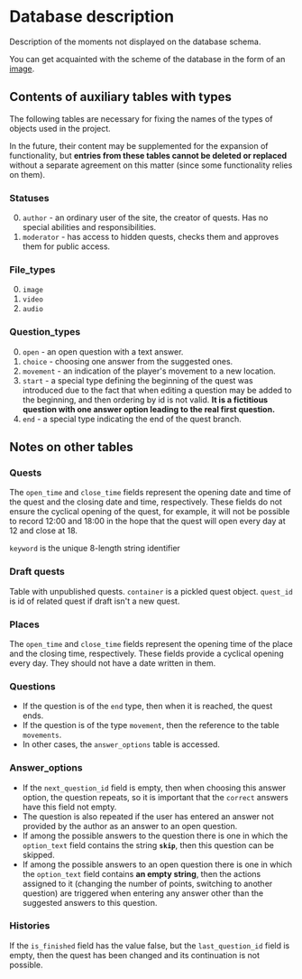 # Database description
Description of the moments not displayed on the database schema.

You can get acquainted with the scheme of the database in the form of an [image](https://github.com/Quest-maker-team/quest-maker/blob/main/docs/image/db.png).

## Contents of auxiliary tables with types
The following tables are necessary for fixing the names of the types of objects used in the project.

In the future, their content may be supplemented for the expansion of functionality, but <b>entries from these tables cannot be deleted or replaced</b> without a separate agreement on this matter (since some functionality relies on them).

### Statuses
0. `author` - an ordinary user of the site, the creator of quests. Has no special abilities and responsibilities.
1. `moderator` - has access to hidden quests, checks them and approves them for public access.

### File_types
0. `image`
1. `video`
2. `audio`

### Question_types
0. `open` - an open question with a text answer.
1. `choice` - choosing one answer from the suggested ones.
2. `movement` - an indication of the player's movement to a new location.
3. `start` - a special type defining the beginning of the quest was introduced due to the fact that when editing a question may be added to the beginning, and then ordering by id is not valid. <b>It is a fictitious question with one answer option leading to the real first question.</b>
4. `end` - a special type indicating the end of the quest branch.

## Notes on other tables

### Quests
The `open_time` and `close_time` fields represent the opening date and time of the quest and the closing date and time, respectively. These fields do not ensure the cyclical opening of the quest, for example, it will not be possible to record 12:00 and 18:00 in the hope that the quest will open every day at 12 and close at 18.

`keyword` is the unique 8-length string identifier     

### Draft quests
Table with unpublished quests. 
`container` is a pickled quest object. `quest_id` is id of related quest if draft isn't a new quest. 

### Places
The `open_time` and `close_time` fields represent the opening time of the place and the closing time, respectively. These fields provide a cyclical opening every day. They should not have a date written in them.

### Questions
+ If the question is of the `end` type, then when it is reached, the quest ends.
+ If the question is of the type `movement`, then the reference to the table `movements`.
+ In other cases, the `answer_options` table is accessed.

### Answer_options
+ If the `next_question_id` field is empty, then when choosing this answer option, the question repeats, so it is important that the `correct` answers have this field not empty.
+ The question is also repeated if the user has entered an answer not provided by the author as an answer to an open question.
+ If among the possible answers to the question there is one in which the `option_text` field contains the string <b>`skip`</b>, then this question can be skipped.
+ If among the possible answers to an open question there is one in which the `option_text` field contains <b>an empty string</b>, then the actions assigned to it (changing the number of points, switching to another question) are triggered when entering any answer other than the suggested answers to this question.

### Histories
If the `is_finished` field has the value false, but the `last_question_id` field is empty, then the quest has been changed and its continuation is not possible.
